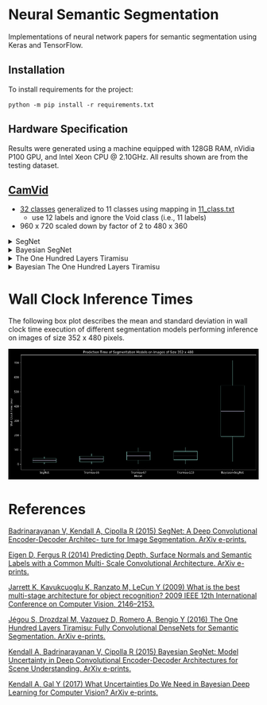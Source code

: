 # Neural Semantic Segmentation

Implementations of neural network papers for semantic segmentation using Keras
and TensorFlow.

## Installation

To install requirements for the project:

```shell
python -m pip install -r requirements.txt
```

## Hardware Specification

Results were generated using a machine equipped with  128GB RAM, nVidia P100
GPU, and Intel Xeon CPU @ 2.10GHz. All results shown are from the testing
dataset.

## [CamVid][]

-   [32 classes][CamVid-classes] generalized to 11 classes using mapping in
    [11_class.txt](11_class.txt)
    -   use 12 labels and ignore the Void class (i.e., 11 labels)
-   960 x 720 scaled down by factor of 2 to 480 x 360

[CamVid]: http://mi.eng.cam.ac.uk/research/projects/VideoRec/CamVid/
[CamVid-classes]: http://mi.eng.cam.ac.uk/research/projects/VideoRec/CamVid/#ClassLabels

<details>
<summary>SegNet</summary>

## [SegNet][Badrinarayanan et al. (2015)]

<table>
  <tr>
    <td>
        <img alt="SegNet" src="img/segnet/model.png">
    </td>
    <td>
        <img alt="Pooling Indexes" src="img/segnet/max-pooling.png">
    </td>
  </tr>
</table>

The following table describes training hyperparameters.

| Crop Size | Epochs | Batch Size | Patience | Optimizer | α    | 𝛃    | α Decay |
|:----------|:-------|:-----------|:---------|:----------|:-----|:-----|:--------|
| 352 x 480 | 200    | 8          | 50       | SGD       | 1e-3 | 0.9  | 0.95    |

-   batch normalization statistics computed per batch during training and
    using a rolling average computed over input batches for validation and
    testing
    -   original paper uses a static statistics computed over the training data
-   encoder transfer learning from VGG16 trained on ImageNet
-   best model in terms of validation accuracy is kept as final model
-   median frequency balancing of class labels ([Eigen et al. (2014)][])
    -   weighted categorical cross-entropy loss function
-   local contrast normalization of inputs ([Jarrett et al. (2009)][])
-   pooling indexes ([Badrinarayanan et al. (2015)][])

### Quantitative Results

The following table outlines the testing results from SegNet.

| Metric                  | Test Score |
|:------------------------|:-----------|
| Global Accuracy         | 0.888466
| Mean Per Class Accuracy | 0.593288
| Mean I/U                | 0.495996
| Bicyclist               | 0.301233
| Building                | 0.693133
| Car                     | 0.503114
| Column/Pole             | 0.218290
| Fence                   | 0.152144
| Pedestrian              | 0.332084
| Road                    | 0.887113
| Sidewalk                | 0.756714
| Sign                    | 0.161815
| Sky                     | 0.871147
| Vegetation              | 0.579169

### Qualitative Results

<table>
  <tr>
    <td>
      <img src="img/segnet/0.png" />
    </td>
    <td>
      <img src="img/segnet/1.png" />
    </td>
    <td>
      <img src="img/segnet/2.png" />
    </td>
    <td>
      <img src="img/segnet/3.png" />
    </td>
  </tr>
</table>

</details>



<details>
<summary>Bayesian SegNet</summary>

## [Bayesian SegNet][Kendall et al. (2015)]

![Bayesian SegNet](img/bayesian-segnet/model.png)

The following table describes training hyperparameters.

| Crop Size | Epochs | Batch Size | Patience | Optimizer | α    | 𝛃    | α Decay | Dropout | Samples |
|:----------|:-------|:-----------|:---------|:----------|:-----|:-----|:--------|:--------|:--------|
| 352 x 480 | 200    | 8          | 50       | SGD       | 1e-3 | 0.9  | 0.95    | 50%     | 40      |

-   batch normalization statistics computed per batch during training and
    using a rolling average computed over input batches for validation and
    testing
    -   original paper uses a static statistics computed over the training data
-   encoder transfer learning from VGG16 trained on ImageNet
    -   note that VGG16 does not have any dropout by default; transfer from a
        Bayesian VGG16 model could improve results
-   best model in terms of validation accuracy is kept as final model
-   median frequency balancing of class labels ([Eigen et al. (2014)][])
    -   weighted categorical cross-entropy loss function
-   local contrast normalization of inputs ([Jarrett et al. (2009)][])
-   pooling indexes ([Badrinarayanan et al. (2015)][])

### Quantitative Results

The following table outlines the testing results from Bayesian SegNet.

| Metric                  | Test Score |
|:------------------------|:-----------|
| Global Accuracy         | 0.854635
| Mean Per Class Accuracy | 0.634437
| Mean I/U                | 0.444531
| Bicyclist               | 0.097716
| Building                | 0.624091
| Car                     | 0.470470
| Column/Pole             | 0.180791
| Fence                   | 0.117226
| Pedestrian              | 0.252237
| Road                    | 0.866110
| Sidewalk                | 0.712532
| Sign                    | 0.148314
| Sky                     | 0.860612
| Vegetation              | 0.559742

### Qualitative Results

<table>
  <tr>
    <td>
      <img src="img/bayesian-segnet/0.png" />
    </td>
    <td>
      <img src="img/bayesian-segnet/1.png" />
    </td>
    <td>
      <img src="img/bayesian-segnet/2.png" />
    </td>
    <td>
      <img src="img/bayesian-segnet/3.png" />
    </td>
  </tr>
</table>

</details>



<details>
<summary>The One Hundred Layers Tiramisu</summary>

## [The One Hundred Layers Tiramisu][Jégou et al. (2016)]

<table>
  <tr>
    <td>
        <img alt="103 Layers Tiramisu" src="img/tiramisu/model.png">
    </td>
    <td>
        <img alt="Layers" src="img/tiramisu/layers.png">
    </td>
  </tr>
</table>

The following table describes training hyperparameters.

| Crop Size | Epochs | Batch Size | Patience | Optimizer | α    | α Decay | Dropout |
|:----------|:-------|:-----------|:---------|:----------|:-----|:--------|:--------|
| 224 x 224 | 200    | 3          | 100      | RMSprop   | 1e-3 | 0.995   | 20%     |
| 352 x 480 | 200    | 1          | 50       | RMSprop   | 1e-4 | 1.000   | 20%     |

-   random _horizontal_ flips of images during training
    -   the paper says vertical, but their implementation clearly shows
        horizontal flips (likely a typo). Horizontal make more sense than
        vertical anyway and produces empirically better test results
-   batch normalization statistics computed _per batch_ during training,
    validation, and testing
-   skip connections between encoder and decoder ([Jégou et al. (2016)][])

### Quantitative Results

The following table outlines the testing results from 103 Layers Tiramisu.

| Metric                  | Test Score |
|:------------------------|:-----------|
| Global Accuracy         | 0.893243
| Mean Per Class Accuracy | 0.645533
| Mean I/U                | 0.499167
| Bicyclist               | 0.098403
| Building                | 0.709252
| Car                     | 0.548525
| Column/Pole             | 0.294447
| Fence                   | 0.098811
| Pedestrian              | 0.342050
| Road                    | 0.900283
| Sidewalk                | 0.787167
| Sign                    | 0.209551
| Sky                     | 0.907727
| Vegetation              | 0.594623

### Qualitative Results

<table>
  <tr>
    <td>
      <img src="img/tiramisu/0.png" />
    </td>
    <td>
      <img src="img/tiramisu/1.png" />
    </td>
    <td>
      <img src="img/tiramisu/2.png" />
    </td>
    <td>
      <img src="img/tiramisu/3.png" />
    </td>
  </tr>
</table>

</details>



<details>
<summary>Bayesian The One Hundred Layers Tiramisu</summary>

## [Bayesian Tiramisu][Kendall et al. (2017)]

<!-- ### Aleatoric Uncertainty

![Aleatoric Tiramisu](img/bayesian-tiramisu/model.png)

-   network split to predict targets and loss attenuation
    -   masked categorical cross entropy to train the target head of the
        network
    -   custom loss function to train the second head of the network
        ([Kendall et al. (2017)][])

#### Quantitative Results

The following table outlines the testing results from Aleatoric Tiramisu.

| Metric                  | Test Score |
|:------------------------|:-----------|

#### Qualitative Results

<table>
  <tr>
    <td>
      <img src="img/bayesian-tiramisu/aleatoric/0.png" />
    </td>
    <td>
      <img src="img/bayesian-tiramisu/aleatoric/1.png" />
    </td>
    <td>
      <img src="img/bayesian-tiramisu/aleatoric/2.png" />
    </td>
    <td>
      <img src="img/bayesian-tiramisu/aleatoric/3.png" />
    </td>
  </tr>
</table> -->

### Epistemic Uncertainty

-   pre-trained with fine weights from original Tiramisu
-   50 samples for Monte Carlo Dropout sampling at test time

#### Quantitative Results

The following table outlines the testing results from Epistemic Tiramisu.

| Metric                  | Test Score |
|:------------------------|:-----------|
| Global Accuracy         | 0.900153
| Per Class Accuracy      | 0.623793
| Mean I/U                | 0.498584
| Bicyclist               | 0.111818
| Building                | 0.723211
| Car                     | 0.541242
| Column/Pole             | 0.270681
| Fence                   | 0.076327
| Pedestrian              | 0.353104
| Road                    | 0.899739
| Sidewalk                | 0.788833
| Sign                    | 0.197824
| Sky                     | 0.909898
| Vegetation              | 0.611748

#### Qualitative Results

<table>
  <tr>
    <td>
      <img src="img/bayesian-tiramisu/epistemic/0.png" />
    </td>
    <td>
      <img src="img/bayesian-tiramisu/epistemic/1.png" />
    </td>
    <td>
      <img src="img/bayesian-tiramisu/epistemic/2.png" />
    </td>
    <td>
      <img src="img/bayesian-tiramisu/epistemic/3.png" />
    </td>
  </tr>
</table>

<!-- ### Hybrid Uncertainty (Aleatoric + Epistemic)

-   pre-trained with fine weights from Aleatoric Tiramisu
-   50 samples for Monte Carlo Dropout sampling at test time
    -   aleatoric uncertainty averaged the same as targets

#### Quantitative Results

The following table outlines the testing results from Hybrid Tiramisu
(Aleatoric + Epistemic).

| Metric                  | Test Score |
|:------------------------|:-----------|

#### Qualitative Results

<table>
  <tr>
    <td>
      <img src="img/bayesian-tiramisu/hybrid/0.png" />
    </td>
    <td>
      <img src="img/bayesian-tiramisu/hybrid/1.png" />
    </td>
    <td>
      <img src="img/bayesian-tiramisu/hybrid/2.png" />
    </td>
    <td>
      <img src="img/bayesian-tiramisu/hybrid/3.png" />
    </td>
  </tr>
</table> -->

</details>



# Wall Clock Inference Times

The following box plot describes the mean and standard deviation in wall clock
time execution of different segmentation models performing inference on images
of size 352 x 480 pixels.

![Wall Clock Inference Times](img/inference-time.png)

# References

[Badrinarayanan V, Kendall A, Cipolla R (2015) SegNet: A Deep Convolutional Encoder-Decoder Architec- ture for Image Segmentation. ArXiv e-prints.][Badrinarayanan et al. (2015)]

[Eigen D, Fergus R (2014) Predicting Depth, Surface Normals and Semantic Labels with a Common Multi- Scale Convolutional Architecture. ArXiv e-prints.][Eigen et al. (2014)]

[Jarrett K, Kavukcuoglu K, Ranzato M, LeCun Y (2009) What is the best multi-stage architecture for object recognition? 2009 IEEE 12th International Conference on Computer Vision, 2146–2153.][Jarrett et al. (2009)]

[Jégou S, Drozdzal M, Vazquez D, Romero A, Bengio Y (2016) The One Hundred Layers Tiramisu: Fully Convolutional DenseNets for Semantic Segmentation. ArXiv e-prints.][Jégou et al. (2016)]

[Kendall A, Badrinarayanan V, Cipolla R (2015) Bayesian SegNet: Model Uncertainty in Deep Convolutional Encoder-Decoder Architectures for Scene Understanding. ArXiv e-prints.][Kendall et al. (2015)]

[Kendall A, Gal Y (2017) What Uncertainties Do We Need in Bayesian Deep Learning for Computer Vision? ArXiv e-prints.][Kendall et al. (2017)]

[Badrinarayanan et al. (2015)]: https://arxiv.org/abs/1511.00561
[Eigen et al. (2014)]: https://arxiv.org/abs/1411.4734
[Jarrett et al. (2009)]: https://ieeexplore.ieee.org/document/5459469
[Jégou et al. (2016)]: https://arxiv.org/abs/1611.09326
[Kendall et al. (2015)]: https://arxiv.org/abs/1511.02680
[Kendall et al. (2017)]: https://arxiv.org/abs/1703.04977
